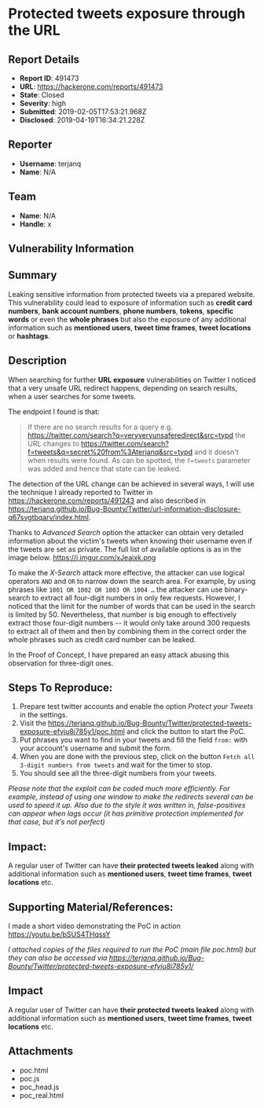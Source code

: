 # Protected tweets exposure through the URL

## Report Details
- **Report ID**: 491473
- **URL**: https://hackerone.com/reports/491473
- **State**: Closed
- **Severity**: high
- **Submitted**: 2019-02-05T17:53:21.968Z
- **Disclosed**: 2019-04-19T16:34:21.228Z

## Reporter
- **Username**: terjanq
- **Name**: N/A

## Team
- **Name**: N/A
- **Handle**: x

## Vulnerability Information
## Summary
Leaking sensitive information from protected tweets via a prepared website. This vulnerability could lead to exposure of information such as **credit card numbers**, **bank account numbers**, **phone numbers**, **tokens**, **specific words** or even the **whole phrases** but also the exposure of any additional information such as **mentioned users**, **tweet time frames**, **tweet locations** or  **hashtags**.

## Description
When searching for further **URL exposure** vulnerabilities on Twitter I noticed that a very unsafe URL redirect happens, depending on search results, when a user searches for some tweets. 

The endpoint I found is that:
> If there are no search results for a query e.g. https://twitter.com/search?q=veryveryunsaferedirect&src=typd the URL changes to https://twitter.com/search?f=tweets&q=secret%20from%3Aterjanq&src=typd and it doesn't when results were found. As can be spotted, the `f=tweets` parameter was added and hence that state can be leaked.

The detection of the URL change can be achieved in several ways, I will use the technique I already reported to Twitter in https://hackerone.com/reports/491243 and also described in https://terjanq.github.io/Bug-Bounty/Twitter/url-information-disclosure-q67svgtbqarv/index.html.

Thanks to *Advanced Search* option the attacker can obtain very detailed information about the victim's tweets when knowing their username even if the tweets are set as private. The full list of available options is as in the image below. 
https://i.imgur.com/xJeaixk.png

To make the *X-Search* attack more effective, the attacker can use logical operators `AND` and `OR` to narrow down the search area. For example, by using phrases like `1001 OR 1002 OR 1003 OR 1004 …` the attacker can use binary-search to extract all four-digit numbers in only few requests. However, I noticed that the limit for the number of words that can be used in the search is limited by 50. Nevertheless, that number is big enough to effectively extract those four-digit numbers -- it would only take around 300 requests to extract all of them and then by combining them in the correct order the whole phrases such as credit card number can be leaked. 

In the Proof of Concept, I have prepared an easy attack abusing this observation for three-digit ones.

## Steps To Reproduce:
  1. Prepare test twitter accounts and enable the option *Protect your Tweets* in the settings.
  2. Visit the https://terjanq.github.io/Bug-Bounty/Twitter/protected-tweets-exposure-efvju8i785y1/poc.html and click the button to start the PoC.
  3. Put phrases you want to find in your tweets and fill the field `from:` with your account's username and submit the form.
  4. When you are done with the previous step, click on the button `Fetch all 3-digit numbers from tweets` and wait for the timer to stop.
  5. You should see all the three-digit numbers from your tweets.

*Please note that the exploit can be coded much more efficiently. For example, instead of using one window to make the redirects several can be used to speed it up. Also due to the style it was written in, false-positives can appear when lags occur (it has primitive protection implemented for that case, but it's not perfect)*

## Impact: 
A regular user of Twitter can have **their protected tweets leaked** along with additional information such as **mentioned users**, **tweet time frames**, **tweet locations** etc.

## Supporting Material/References:
I made a short video demonstrating the PoC in action 
https://youtu.be/bSUS4THqssY

*I attached copies of the files required to run the PoC (main file poc.html) but they can also be accessed via https://terjanq.github.io/Bug-Bounty/Twitter/protected-tweets-exposure-efvju8i785y1/*

## Impact

A regular user of Twitter can have **their protected tweets leaked** along with additional information such as **mentioned users**, **tweet time frames**, **tweet locations** etc.

## Attachments
- poc.html
- poc.js
- poc_head.js
- poc_real.html
